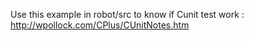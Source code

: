 Use this example in robot/src to know if Cunit test work : http://wpollock.com/CPlus/CUnitNotes.htm
